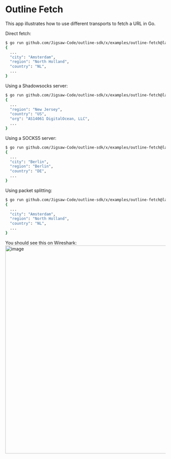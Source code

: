 # Outline Fetch

This app illustrates how to use different transports to fetch a URL in Go.

Direct fetch:

```sh
$ go run github.com/Jigsaw-Code/outline-sdk/x/examples/outline-fetch@latest https://ipinfo.io
{
  ...
  "city": "Amsterdam",
  "region": "North Holland",
  "country": "NL",
  ...
}                                  
```

Using a Shadowsocks server:

```sh
$ go run github.com/Jigsaw-Code/outline-sdk/x/examples/outline-fetch@latest -transport ss://[redacted]@[redacted]:80 https://ipinfo.io
{
  ...
  "region": "New Jersey",
  "country": "US",
  "org": "AS14061 DigitalOcean, LLC",
  ...
}
```

Using a SOCKS5 server:

```sh
$ go run github.com/Jigsaw-Code/outline-sdk/x/examples/outline-fetch@latest -transport socks5://[redacted]:5703 https://ipinfo.io
{
  ... 
  "city": "Berlin",
  "region": "Berlin",
  "country": "DE",
  ...
}
```

Using packet splitting:

```sh
$ go run github.com/Jigsaw-Code/outline-sdk/x/examples/outline-fetch@latest -transport split:3  https://ipinfo.io
{
  ...
  "city": "Amsterdam",
  "region": "North Holland",
  "country": "NL",
  ...
}                                  
```

You should see this on Wireshark:
<img width="652" alt="image" src="https://github.com/Jigsaw-Code/outline-sdk/assets/113565/9c19667d-d0fb-4d33-b0a6-275674481dce">

